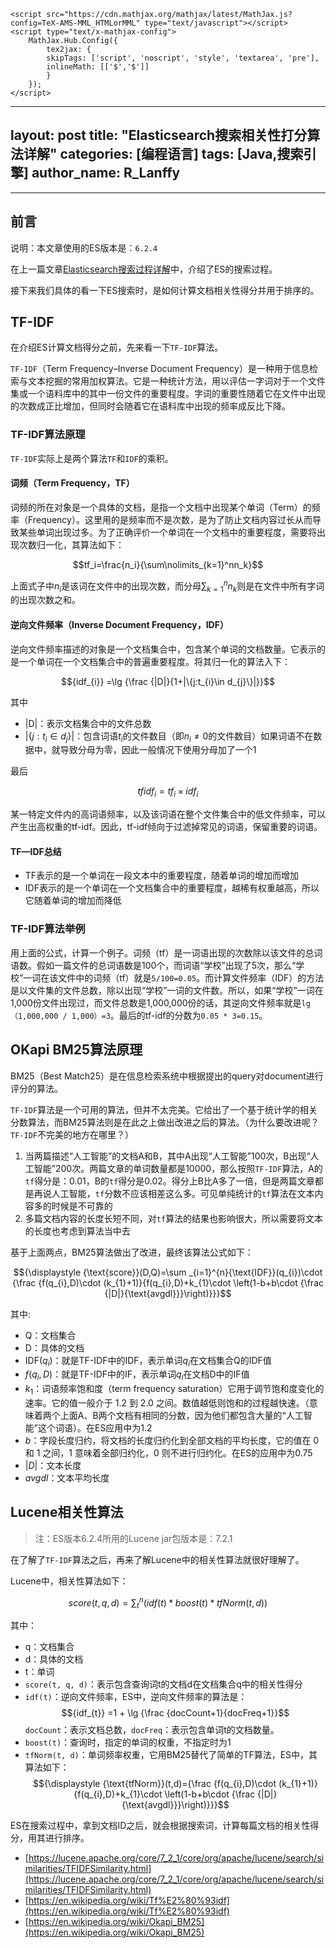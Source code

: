     <script src="https://cdn.mathjax.org/mathjax/latest/MathJax.js?config=TeX-AMS-MML_HTMLorMML" type="text/javascript"></script>
    <script type="text/x-mathjax-config">
        MathJax.Hub.Config({
            tex2jax: {
            skipTags: ['script', 'noscript', 'style', 'textarea', 'pre'],
            inlineMath: [['$','$']]
            }
        });
    </script>
---
layout: post
title: "Elasticsearch搜索相关性打分算法详解"
categories: [编程语言]
tags: [Java,搜索引擎]
author_name: R_Lanffy
---
---

## 前言

说明：本文章使用的ES版本是：``6.2.4``

在上一篇文章[Elasticsearch搜索过程详解](https://lanffy.github.io/2019/04/30/ElasticSearch-Search-Process)中，介绍了ES的搜索过程。

接下来我们具体的看一下ES搜索时，是如何计算文档相关性得分并用于排序的。

## TF-IDF

在介绍ES计算文档得分之前，先来看一下``TF-IDF``算法。

``TF-IDF``（Term Frequency–Inverse Document Frequency）是一种用于信息检索与文本挖掘的常用加权算法。它是一种统计方法，用以评估一字词对于一个文件集或一个语料库中的其中一份文件的重要程度。字词的重要性随着它在文件中出现的次数成正比增加，但同时会随着它在语料库中出现的频率成反比下降。

### TF-IDF算法原理

``TF-IDF``实际上是两个算法``TF``和``IDF``的乘积。

#### 词频（Term Frequency，TF）

词频的所在对象是一个具体的文档，是指一个文档中出现某个单词（Term）的频率（Frequency）。这里用的是频率而不是次数，是为了防止文档内容过长从而导致某些单词出现过多。为了正确评价一个单词在一个文档中的重要程度，需要将出现次数归一化，其算法如下：

$$tf_i=\frac{n_i}{\sum\nolimits_{k=1}^nn_k}$$

上面式子中$n_i$是该词在文件中的出现次数，而分母$\sum\nolimits_{k=1}^nn_k$则是在文件中所有字词的出现次数之和。

#### 逆向文件频率（Inverse Document Frequency，IDF）

逆向文件频率描述的对象是一个文档集合中，包含某个单词的文档数量。它表示的是一个单词在一个文档集合中的普遍重要程度。将其归一化的算法入下：

$${idf_{i}} =\lg {\frac {|D|}{1+|\{j:t_{i}\in d_{j}\}|}}$$

其中

* |D|：表示文档集合中的文件总数
* $|\{j:t_{{i}}\in d_{{j}}\}|$：包含词语$t_{{i}}$的文件数目（即$n_i \neq 0$的文件数目）如果词语不在数据中，就导致分母为零，因此一般情况下使用分母加了一个1

最后

$$tfidf_i=tf_i\times idf_i$$

某一特定文件内的高词语频率，以及该词语在整个文件集合中的低文件频率，可以产生出高权重的tf-idf。因此，tf-idf倾向于过滤掉常见的词语，保留重要的词语。

#### TF—IDF总结

* TF表示的是一个单词在一段文本中的重要程度，随着单词的增加而增加
* IDF表示的是一个单词在一个文档集合中的重要程度，越稀有权重越高，所以它随着单词的增加而降低

### TF-IDF算法举例

用上面的公式，计算一个例子。词频（tf）是一词语出现的次数除以该文件的总词语数。假如一篇文件的总词语数是100个，而词语“学校”出现了5次，那么“学校”一词在该文件中的词频（tf）就是``5/100=0.05``。而计算文件频率（IDF）的方法是以文件集的文件总数，除以出现“学校”一词的文件数。所以，如果“学校”一词在1,000份文件出现过，而文件总数是1,000,000份的话，其逆向文件频率就是``lg（1,000,000 / 1,000）=3``。最后的tf-idf的分数为``0.05 * 3=0.15``。

## OKapi BM25算法原理

BM25（Best Match25）是在信息检索系统中根据提出的query对document进行评分的算法。

``TF-IDF``算法是一个可用的算法，但并不太完美。它给出了一个基于统计学的相关分数算法，而BM25算法则是在此之上做出改进之后的算法。（为什么要改进呢？``TF-IDF``不完美的地方在哪里？）

1. 当两篇描述“人工智能”的文档A和B，其中A出现“人工智能”100次，B出现“人工智能”200次。两篇文章的单词数量都是10000，那么按照``TF-IDF``算法，A的``tf``得分是：0.01，B的``tf``得分是0.02。得分上B比A多了一倍，但是两篇文章都是再说人工智能，``tf``分数不应该相差这么多。可见单纯统计的``tf``算法在文本内容多的时候是不可靠的
2. 多篇文档内容的长度长短不同，对``tf``算法的结果也影响很大，所以需要将文本的长度也考虑到算法当中去

基于上面两点，BM25算法做出了改进，最终该算法公式如下：

$${\displaystyle {\text{score}}(D,Q)=\sum _{i=1}^{n}{\text{IDF}}(q_{i})\cdot {\frac {f(q_{i},D)\cdot (k_{1}+1)}{f(q_{i},D)+k_{1}\cdot \left(1-b+b\cdot {\frac {|D|}{\text{avgdl}}}\right)}}}$$

其中:

* Q：文档集合
* D：具体的文档
* ${\text{IDF}}(q_{i})$：就是TF-IDF中的IDF，表示单词$q_{i}$在文档集合Q的IDF值
* $f(q_{i},D)$：就是TF-IDF中的IF，表示单词$q_{i}$在文档D中的IF值
* $k_{1}$：词语频率饱和度（term frequency saturation）它用于调节饱和度变化的速率。它的值一般介于 1.2 到  2.0 之间。数值越低则饱和的过程越快速。（意味着两个上面A、B两个文档有相同的分数，因为他们都包含大量的“人工智能”这个词语）。在ES应用中为1.2
* $b$：字段长度归约，将文档的长度归约化到全部文档的平均长度，它的值在 0 和 1 之间，1 意味着全部归约化，0 则不进行归约化。在ES的应用中为0.75
* $|D|$：文本长度
* $avgdl$：文本平均长度

## Lucene相关性算法

> 注：ES版本6.2.4所用的Lucene jar包版本是：7.2.1

在了解了``TF-IDF``算法之后，再来了解Lucene中的相关性算法就很好理解了。

Lucene中，相关性算法如下：

$$score(t, q, d)={\sum\nolimits_{t}^n (idf(t) * boost(t) * tfNorm(t, d))}$$

其中：

* q：文档集合
* d：具体的文档
* t：单词
* ``score(t, q, d)``：表示包含查询词t的文档d在文档集合q中的相关性得分
* ``idf(t)``：逆向文件频率，ES中，逆向文件频率的算法是：$${idf_{t}} =1 + \lg {\frac {docCount+1}{docFreq+1}}$$ ``docCount``：表示文档总数，``docFreq``：表示包含单词t的文档数量。
* ``boost(t)``：查询时，指定的单词的权重，不指定时为1
* ``tfNorm(t, d)``：单词频率权重，它用BM25替代了简单的TF算法，ES中，其算法如下：$${\displaystyle {\text{tfNorm}}(t,d)={\frac {f(q_{i},D)\cdot (k_{1}+1)}{f(q_{i},D)+k_{1}\cdot \left(1-b+b\cdot {\frac {|D|}{\text{avgdl}}}\right)}}}$$

ES在搜索过程中，拿到文档ID之后，就会根据搜索词，计算每篇文档的相关性得分，用其进行排序。

* [https://lucene.apache.org/core/7_2_1/core/org/apache/lucene/search/similarities/TFIDFSimilarity.html](https://lucene.apache.org/core/7_2_1/core/org/apache/lucene/search/similarities/TFIDFSimilarity.html)
* [https://en.wikipedia.org/wiki/Tf%E2%80%93idf](https://en.wikipedia.org/wiki/Tf%E2%80%93idf)
* [https://en.wikipedia.org/wiki/Okapi_BM25](https://en.wikipedia.org/wiki/Okapi_BM25)